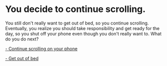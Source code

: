# You decide to continue scrolling.

You still don't really want to get out of bed, so you continue scrolling. Eventually, you realize you should take responsibility and get ready for the day, so you shut off your phone even though you don't really want to. What do you do next?

[- Continue scrolling on your phone](../Go-on-phone/go-on-phone.md)

[- Get out of bed](../../Get-out-of-bed/Get-out-of-bed.md)
